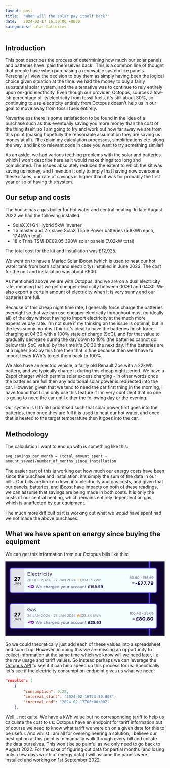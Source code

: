 ```yaml
---
layout: post
title:  "When will the solar pay itself back?"
date:   2024-02-17 16:30:06 +0000
categories: solar batteries
---
```


## Introduction

This post describes the process of determining how much our solar panels and batteries have 'paid themselves back'. This is a common line of thought that people have when purchasing a renewable system like panels. Personally I view the decision to buy them as simply having been the logical choice given situation at the time: we had the money to buy a fairly substantial solar system, and the alternative was to continue to rely entirely upon on-grid electricity. Even though our provider, Octopus, sources a low-ish percentage of its electricity from fossil fuels, it's still about 30%, so continuing to use electricity entirely from Octopus doesn't help us in our goal to move away from fossil fuels entirely.

Nevertheless there is some satisfaction to be found in the idea of a purchase such as this eventually saving you more money than the cost of the thing itself, so I am going to try and work out how far away we are from this point (making hopefully the reasonable assumption they are saving us money at all). I'll explain my calculation processes, simplifications etc. along the way, and link to relevant code in case you want to try something similar!

As an aside, we had various teething problems with the solar and batteries which I won't describe here as it would make things too long and complicated. The issues absolutely reduced the extent to which the kit was saving us money, and I mention it only to imply that having now overcome these issues, our rate of savings is higher than it was for probably the first year or so of having this system.

## Our setup and costs

The house has a gas boiler for hot water and central heating. In late August 2022 we had the following installed:

- SolaX X1 G4 Hybrid 5kW Inverter
- 1 x master and 2 x slave SolaX Triple Power batteries (5.8kWh each, 17.4kWh total)
- 18 x Trina TSM-DE09.05 390W solar panels (7.02kW total)

The total cost for the kit and installation was £12,925.

We went on to have a Marlec Solar iBoost (which is used to heat our hot water tank from both solar and electricity) installed in June 2023. The cost for the unit and installation was about £600.

As mentioned above we are with Octopus, and we are on a dual electricity rate, meaning that we get cheaper electricity between 00:30 and 04:30. We also export a certain amount of electricity when it is very sunny and our batteries are full.

Because of this cheap night time rate, I generally force charge the batteries overnight so that we can use cheaper electricity throughout most (or ideally all) of the day without having to import electricity at the much more expensive day rate. I'm not sure if my thinking on the issue is optimal, but in the less sunny months I think it's ideal to have the batteries finish force-charging at 04:30 with a 100% state of charge (SoC), and for that value to gradually decrease during the day down to 10% (the batteries cannot go below this SoC value) by the time it's 00:30 the next day. If the batteries are at a higher SoC by this time then that is fine because then we'll have to import fewer kWh's to get them back to 100%.

We also have an electric vehicle, a fairly old Renault Zoe with a 22kWh battery, and we typically charge it during this cheap night period. We have a Zappi charger which permits solar excess charging - in other words once the batteries are full then any additional solar power is redirected into the car. However, given that we tend to need the car first thing in the morning, I have found that I can only use this feature if I'm very confident that no one is going to need the car until either the following day or the evening.

Our system is (I think) prioritised such that solar power first goes into the batteries, then once they are full it is used to heat our hot water, and once that is heated to the target temperature then it goes into the car.


## Methodology

The calculation I want to end up with is something like this:

```
avg_savings_per_month = (total_amount_spent - amount_saved)/number_of_months_since_installation
```

The easier part of this is working out how much our energy costs have been since the purchase and installation: it's simply the sum of the data in our bills. Our bills are broken down into electricity and gas costs, and given that our panels, batteries, and iBoost have impacts on both of these readings, we can assume that savings are being made in both costs. It is only the costs of our central heating, which remains entirely dependent on gas, which is unaffected by our equipment.

The much more difficult part is working out what we _would_ have spent had we not made the above purchases.

## What we have spent on energy since buying the equipment

We can get this information from our Octopus bills like this:

![alt text](/images/octopus_payment_sample.png)

So we could theoretically just add each of these values into a spreadsheet and sum it up. However, in doing this we are missing an opportunity to collect information at the same time which we know will we need later, i.e. the raw usage and tariff values. So instead perhaps we can leverage the [Octopus API](https://developer.octopus.energy/docs/api/#consumption) to see if it can help speed up this process for us. Specifically let's see if the electricity consumption endpoint gives us what we need:

```json
"results": [
    {
        "consumption": 0.28,
        "interval_start": "2024-02-16T23:30:00Z",
        "interval_end": "2024-02-17T00:00:00Z"
    },
```
Well... not quite. We have a kWh value but no corresponding tariff to help us calculate the cost to us. Octopus have an endpoint for tariff information but of course we need to know what tariff we were on on a given date for this to be useful. And whilst I am all for overengineering a solution, I believe our best option at this point is to manually walk through every bill and collate the data ourselves. This won't be so painful as we only need to go back to August 2022. For the sake of figuring out data for partial months (and losing only a few days worth of energy data) I will assume the panels were installed and working on 1st September 2022.



